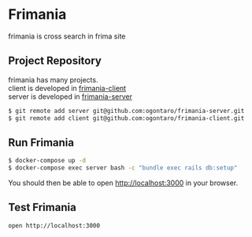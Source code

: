 # Frimania
frimania is cross search in frima site

## Project Repository
frimania has many projects.  
client is developed in [frimania-client](https://github.com/ogontaro/frimania-client)  
server is developed in [frimania-server](https://github.com/ogontaro/frimania-server)

```bash
$ git remote add server git@github.com:ogontaro/frimania-server.git
$ git remote add client git@github.com:ogontaro/frimania-client.git
```

## Run Frimania
```bash
$ docker-compose up -d
$ docker-compose exec server bash -c "bundle exec rails db:setup"
```

You should then be able to open [http://localhost:3000](http://localhost:3000) in your browser.
## Test Frimania

```bash
open http://localhost:3000
```
